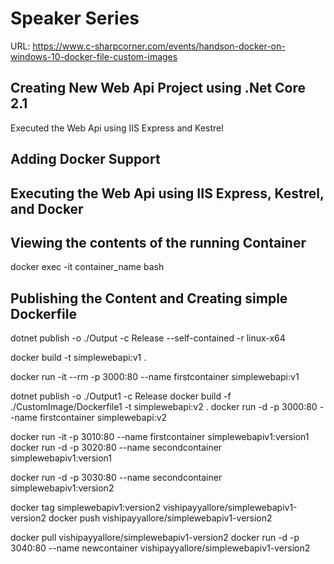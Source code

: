 # Speaker Series

URL: https://www.c-sharpcorner.com/events/handson-docker-on-windows-10-docker-file-custom-images

## Creating New Web Api Project using .Net Core 2.1

Executed the Web Api using IIS Express and Kestrel

## Adding Docker Support

## Executing the Web Api using IIS Express, Kestrel, and Docker


## Viewing the contents of the running Container

docker exec -it container_name bash

## Publishing the Content and Creating simple Dockerfile

dotnet publish -o ./Output -c Release --self-contained -r linux-x64 

docker build -t simplewebapi:v1 .

docker run -it --rm -p 3000:80 --name firstcontainer simplewebapi:v1


dotnet publish -o ./Output1 -c Release
docker build -f ./CustomImage/Dockerfile1 -t simplewebapi:v2 .
docker run -d -p 3000:80 --name firstcontainer simplewebapi:v2

docker run -it -p 3010:80 --name firstcontainer simplewebapiv1:version1
docker run -d -p 3020:80 --name secondcontainer simplewebapiv1:version1

docker run -d -p 3030:80 --name secondcontainer simplewebapiv1:version2

docker tag simplewebapiv1:version2 vishipayyallore/simplewebapiv1-version2
docker push vishipayyallore/simplewebapiv1-version2

docker pull vishipayyallore/simplewebapiv1-version2
docker run -d -p 3040:80 --name newcontainer vishipayyallore/simplewebapiv1-version2

